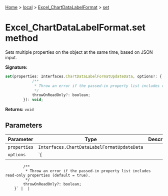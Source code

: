 [Home](./index) &gt; [local](local.md) &gt; [Excel\_ChartDataLabelFormat](local.excel_chartdatalabelformat.md) &gt; [set](local.excel_chartdatalabelformat.set.md)

# Excel\_ChartDataLabelFormat.set method

Sets multiple properties on the object at the same time, based on JSON input.

**Signature:**
```javascript
set(properties: Interfaces.ChartDataLabelFormatUpdateData, options?: {
            /**
             * Throw an error if the passed-in property list includes read-only properties (default = true).
             */
            throwOnReadOnly?: boolean;
        }): void;
```
**Returns:** `void`

## Parameters

|  Parameter | Type | Description |
|  --- | --- | --- |
|  `properties` | `Interfaces.ChartDataLabelFormatUpdateData` |  |
|  `options` | `{
            /**
             * Throw an error if the passed-in property list includes read-only properties (default = true).
             */
            throwOnReadOnly?: boolean;
        }` |  |

